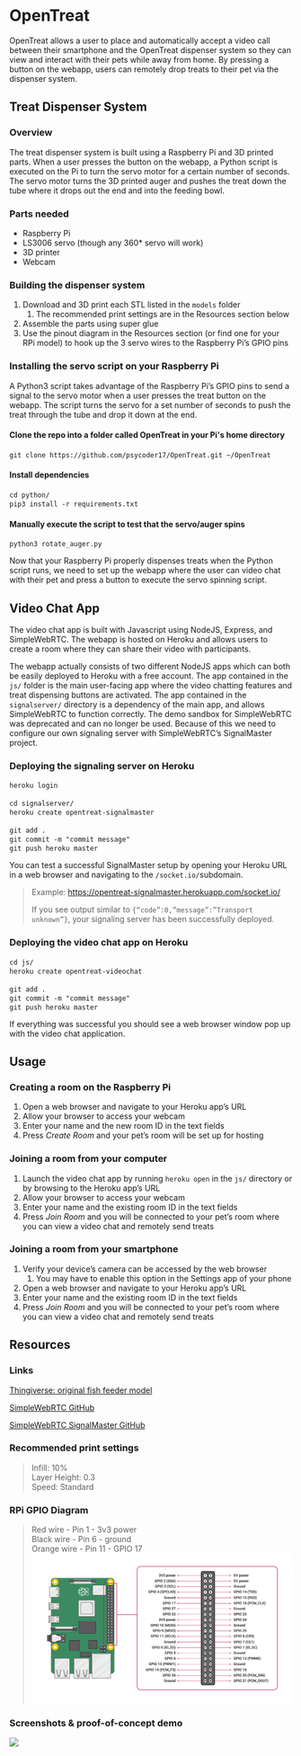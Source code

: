 # OpenTreat
OpenTreat allows a user to place and automatically accept a video call between their smartphone and the OpenTreat dispenser system so they can view and interact with their pets while away from home. By pressing a button on the webapp, users can remotely drop treats to their pet via the dispenser system.

## Treat Dispenser System
### Overview
The treat dispenser system is built using a Raspberry Pi and 3D printed parts. When a user presses the button on the webapp, a Python script is executed on the Pi to turn the servo motor for a certain number of seconds. The servo motor turns the 3D printed auger and pushes the treat down the tube where it drops out the end and into the feeding bowl.

### Parts needed
* Raspberry Pi
* LS3006 servo (though any 360* servo will work)
* 3D printer
* Webcam

### Building the dispenser system
1. Download and 3D print each STL listed in the `models` folder
	1. The recommended print settings are in the Resources section below
2. Assemble the parts using super glue
3. Use the pinout diagram in the Resources section (or find one for your RPi model) to hook up the 3 servo wires to the Raspberry Pi’s GPIO pins

### Installing the servo script on your Raspberry Pi
A Python3 script takes advantage of the Raspberry Pi’s GPIO pins to send a signal to the servo motor when a user presses the treat button on the webapp. The script turns the servo for a set number of seconds to push the treat through the tube and drop it down at the end.

#### Clone the repo into a folder called OpenTreat in your Pi's home directory
```
git clone https://github.com/psycoder17/OpenTreat.git ~/OpenTreat
```

#### Install dependencies
```
cd python/
pip3 install -r requirements.txt
```

#### Manually execute the script to test that the servo/auger spins
```
python3 rotate_auger.py
```

Now that your Raspberry Pi properly dispenses treats when the Python script runs, we need to set up the webapp where the user can video chat with their pet and press a button to execute the servo spinning script.

## Video Chat App
The video chat app is built with Javascript using NodeJS, Express, and SimpleWebRTC. The webapp is hosted on Heroku and allows users to create a room where they can share their video with participants.

The webapp actually consists of two different NodeJS apps which can both be easily deployed to Heroku with a free account. The app contained in the `js/` folder is the main user-facing app where the video chatting features and treat dispensing buttons are activated. The app contained in the `signalserver/` directory is a dependency of the main app, and allows SimpleWebRTC to function correctly. The demo sandbox for SimpleWebRTC was deprecated and can no longer be used. Because of this we need to configure our own signaling server with SimpleWebRTC’s SignalMaster project.

### Deploying the signaling server on Heroku
```
heroku login

cd signalserver/
heroku create opentreat-signalmaster

git add .
git commit -m "commit message"
git push heroku master
```

You can test a successful SignalMaster setup by opening your Heroku URL in a web browser and navigating to the `/socket.io/`subdomain. 

> Example: https://opentreat-signalmaster.herokuapp.com/socket.io/  
>   
> If you see output similar to `{“code”:0,”message”:”Transport unknown”}`, your signaling server has been successfully deployed.  

### Deploying the video chat app on Heroku
```
cd js/
heroku create opentreat-videochat

git add .
git commit -m "commit message"
git push heroku master
```

If everything was successful you should see a web browser window pop up with the video chat application.

## Usage
### Creating a room on the Raspberry Pi
1. Open a web browser and navigate to your Heroku app’s URL
2. Allow your browser to access your webcam
3. Enter your name and the new room ID in the text fields
4. Press *Create Room* and your pet’s room will be set up for hosting

### Joining a room from your computer
1. Launch the video chat app by running `heroku open` in the `js/` directory or by browsing to the Heroku app’s URL
2. Allow your browser to access your webcam
3. Enter your name and the existing room ID in the text fields
4. Press *Join Room* and you will be connected to your pet’s room where you can view a video chat and remotely send treats

### Joining a room from your smartphone
1. Verify your device’s camera can be accessed by the web browser
	1. You may have to enable this option in the Settings app of your phone
2. Open a web browser and navigate to your Heroku app’s URL
3. Enter your name and the existing room ID in the text fields
4. Press *Join Room* and you will be connected to your pet’s room where you can view a video chat and remotely send treats

## Resources
### Links
[Thingiverse: original fish feeder model](https://www.thingiverse.com/thing:301532)

[SimpleWebRTC GitHub](https://github.com/simplewebrtc/SimpleWebRTC)

[SimpleWebRTC SignalMaster GitHub](https://github.com/simplewebrtc/signalmaster)

### Recommended print settings
> Infill: 10%  
> Layer Height: 0.3  
> Speed: Standard  

### RPi GPIO Diagram
> Red wire - Pin 1 - 3v3 power  
> Black wire - Pin 6 - ground  
> Orange wire - Pin 11 - GPIO 17  
![](README/RPi-GPIO-pinout.png)

### Screenshots & proof-of-concept demo
![](README/Mockup-1.png)